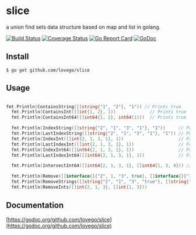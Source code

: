 # slice
a union find sets data structure based on map and list in golang.

[![Build Status](https://travis-ci.org/lovego/slice.svg?branch=master)](https://travis-ci.org/lovego/slice)
[![Coverage Status](https://img.shields.io/coveralls/github/lovego/slice/master.svg)](https://coveralls.io/github/lovego/slice?branch=master)
[![Go Report Card](https://goreportcard.com/badge/github.com/lovego/slice)](https://goreportcard.com/report/github.com/lovego/slice)
[![GoDoc](https://godoc.org/github.com/lovego/slice?status.svg)](https://godoc.org/github.com/lovego/slice)

## Install
`$ go get github.com/lovego/slice`

## Usage
```go

fmt.Println(ContainsString([]string{"1", "2"}, "1")) // Prints true
  fmt.Println(ContainsInt([]int{1, 2}, 1))             // Prints true
  fmt.Println(ContainsInt64([]int64{1, 2}, int64(1)))  // Prints true

  fmt.Println(IndexString([]string{"2", "1", "3", "1"}, "1"))     // Prints 1
  fmt.Println(LastIndexString([]string{"2", "1", "3", "1"}, "1")) // Prints 3
  fmt.Println(IndexInt([]int{2, 1, 3, 1}, 1))                     // Prints 1
  fmt.Println(LastIndexInt([]int{2, 1, 3, 1}, 1))                 // Prints 3
  fmt.Println(IndexInt64([]int64{2, 1, 3, 1}, 1))                 // Prints 1
  fmt.Println(LastIndexInt64([]int64{2, 1, 3, 1}, 1))             // Prints 3

  fmt.Println(IntersectInt64([]int64{2, 1, 3, 1}, []int64{1, 3, 4})) // Prints [1,3]

  fmt.Println(Remove([]interface{}{"2", 1, "3", true}, []interface{}{"1", "3", true}))    // Prints ["2",1]
  fmt.Println(RemoveStrings([]string{"2", "1", "3", "true"}, []string{"1", "3", "true"})) // Prints ["2"]
  fmt.Println(RemoveInts([]int{2, 1, 3}, []int{1, 3}))                                    // Prints [2]

```

## Documentation
[https://godoc.org/github.com/lovego/slice](https://godoc.org/github.com/lovego/slice)
